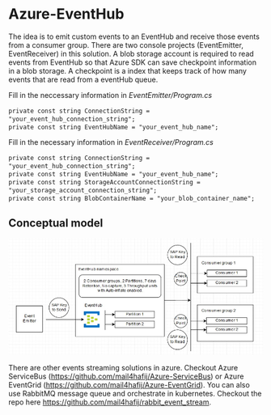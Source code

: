 # Azure-EventHub
The idea is to emit custom events to an EventHub and receive those events from a consumer group. There are two console projects (EventEmitter, EventReceiver) in this solution. A blob storage account is required to read events from EventHub so that Azure SDK can save checkpoint information in a blob storage. A checkpoint is a index that keeps track of how many events that are read from a eventHub queue.

Fill in the neccessary information in *EventEmitter/Program.cs* 
```
private const string ConnectionString = "your_event_hub_connection_string";
private const string EventHubName = "your_event_hub_name";
```

Fill in the necessary information in *EventReceiver/Program.cs*
```
private const string ConnectionString = "your_event_hub_connection_string";
private const string EventHubName = "your_event_hub_name";
private const string StorageAccountConnectionString = "your_storage_account_connection_string";
private const string BlobContainerName = "your_blob_container_name";
```
## Conceptual model
<img src="Architecture.jpg" />

There are other events streaming solutions in azure. Checkout Azure ServiceBus (https://github.com/mail4hafij/Azure-ServiceBus) or Azure EventGrid (https://github.com/mail4hafij/Azure-EventGrid). You can also use RabbitMQ message queue and orchestrate in kubernetes. Checkout the repo here https://github.com/mail4hafij/rabbit_event_stream.
